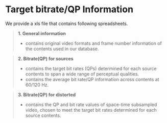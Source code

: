 # Target bitrate/QP Information

We provide a xls file that contains following spreadsheets.

>__1. General information__   
>- contains original video formats and frame number information of the contents used in our database.

>__2. Bitrate(QP) for sources__  
>- contains the target bit rates (QPs) determined for each source contents to span a wide range of perceptual qualities.
>- contains the average bit rate/QP information across contents at 60/120 Hz.  

>__3. Bitrate(QP) for distorted__  
>- contains the QP and bit rate values of space-time subsampled video, chosen to meet the target bit rates determined for each source contents.

